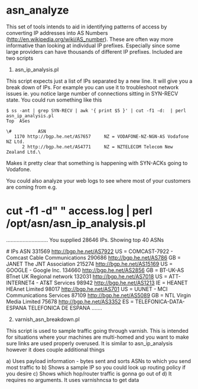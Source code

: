 asn_analyze
===========

This set of tools intends to aid in identifying patterns of access by converting
IP addresses into AS Numbers (http://en.wikipedia.org/wiki/AS_number). These are 
often way more informative than looking at individual IP prefixes. Especially
since some large providers can have thousands of different IP prefixes. Included are 
two scripts

1. asn_ip_analysis.pl

This script expects just a list of IPs separated by a new line. It will give you
a break down of IPs. For example you can use it to troubleshoot network issues ie.
you notice large number of connections sitting in SYN-RECV state. You could run 
something like this

    $ ss -ant | grep SYN-RECV | awk '{ print $5 }' | cut -f1 -d:  | perl asn_ip_analysis.pl 
    Top  ASes
    
    \#          ASN
       1170 http://bgp.he.net/AS7657	 NZ = VODAFONE-NZ-NGN-AS Vodafone NZ Ltd.
          2 http://bgp.he.net/AS4771	 NZ = NZTELECOM Telecom New Zealand Ltd.\

Makes it pretty clear that something is happening with SYN-ACKs going to Vodafone.

You could also analyze your web logs to see where most of your customers are coming from
e.g.

# cut -f1 -d" " access.log | perl /opt/asn/asn_ip_analysis.pl 
............................
You supplied 28646 IPs. Showing top 40 ASNs

 \# IPs            ASN
      331569    http://bgp.he.net/AS7922   US = COMCAST-7922 - Comcast Cable Communications
      290686     http://bgp.he.net/AS786   GB = JANET The JNT Association
      215274   http://bgp.he.net/AS15169   US = GOOGLE - Google Inc.
      134660    http://bgp.he.net/AS2856   GB = BT-UK-AS BTnet UK Regional network
      132031    http://bgp.he.net/AS7018   US = ATT-INTERNET4 - AT&T Services
       98942    http://bgp.he.net/AS1213   IE = HEANET HEAnet Limited
       98017     http://bgp.he.net/AS701   US = UUNET - MCI Communications Services
       87109    http://bgp.he.net/AS5089   GB = NTL Virgin Media Limited
       75678    http://bgp.he.net/AS3352   ES = TELEFONICA-DATA-ESPANA TELEFONICA DE ESPANA
.......


2. varnish_asn_breakdown.pl

This script is used to sample traffic going through varnish. This is intended for situations
where your machines are multi-homed and you want to make sure links are used properly
overused. It is similar to asn_ip_analysis however it does couple additional things

a) Uses payload information - bytes sent and sorts ASNs to which you send most traffic to
b) Shows a sample IP so you could look up routing policy if you desire
c) Shows which hop/router traffic is gonna go out of
d) It requires no arguments. It uses varnishncsa to get data



